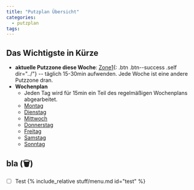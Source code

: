 ```yaml
---
title: "Putzplan Übersicht"
categories:
  - putzplan
tags:
---
```


## Das Wichtigste in Kürze
<!--more-->
* **aktuelle Putzzone diese Woche**: [Zone<span class="ppzone">1</span>](){: .btn .btn--success .self dir="../"} -- täglich 15-30min aufwenden. Jede Woche ist eine andere Putzzone dran.
* **Wochenplan**
	* Jeden Tag wird für 15min ein Teil des regelmäßigen Wochenplans abgearbeitet.
	* [Montag](../Montag)
	* [Dienstag](../Dienstag)
	* [Mittwoch](../Mittwoch)
	* [Donnerstag](../Donnerstag)
	* [Freitag](../Freitag)
	* [Samstag](../Samstag)
	* [Sonntag](../Sonntag)

## bla (<span class="ppclear">🗑️</span>)

 - [ ] Test
{%  include_relative stuff/menu.md id="test" %}



<!--stackedit_data:
eyJoaXN0b3J5IjpbLTExOTk0NzMxNDUsLTE1MzEzMTUxMjIsLT
EwNjQxOTM1OTUsMTc3NDc1NDUzMiw3NzMwODU4ODEsMTg1OTIy
NTAxNCwtNTMzMjEwMDYyLDE2NDgyNTIyMTEsLTEzODc4NzIyMi
wxNDgzMzM0MzY0LDE0ODMzMzQzNjQsLTE2MzUyNTcwODcsLTE2
Mjc3Njk5OTQsMTg1NzQ0MDQxNywtOTMyMDMxMTYxLC0xNDM0OT
U4MDIwLC0yMDQ2OTU5NjU2LC0yMDE0NDE1NjIyLC02MDEzMjY4
MDgsLTE4MjQ3MDQ0NjBdfQ==
-->